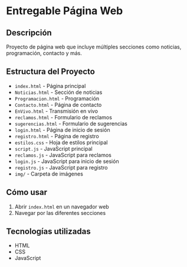 # Entregable Página Web

## Descripción
Proyecto de página web que incluye múltiples secciones como noticias, programación, contacto y más.

## Estructura del Proyecto
- `index.html` - Página principal
- `Noticias.html` - Sección de noticias
- `Programacion.html` - Programación
- `Contacto.html` - Página de contacto
- `EnVivo.html` - Transmisión en vivo
- `reclamos.html` - Formulario de reclamos
- `sugerencias.html` - Formulario de sugerencias
- `login.html` - Página de inicio de sesión
- `registro.html` - Página de registro
- `estilos.css` - Hoja de estilos principal
- `script.js` - JavaScript principal
- `reclamos.js` - JavaScript para reclamos
- `login.js` - JavaScript para inicio de sesión
- `registro.js` - JavaScript para registro
- `img/` - Carpeta de imágenes

## Cómo usar
1. Abrir `index.html` en un navegador web
2. Navegar por las diferentes secciones

## Tecnologías utilizadas
- HTML
- CSS
- JavaScript